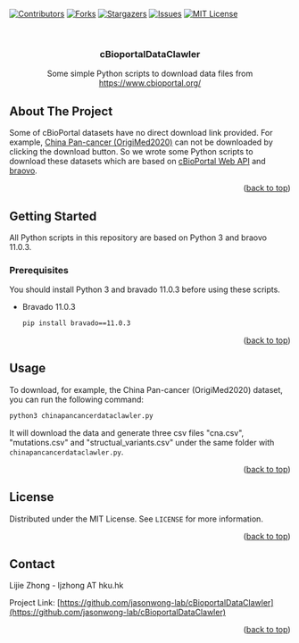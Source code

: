 <div id="top"></div>



[![Contributors][contributors-shield]][contributors-url]
[![Forks][forks-shield]][forks-url]
[![Stargazers][stars-shield]][stars-url]
[![Issues][issues-shield]][issues-url]
[![MIT License][license-shield]][license-url]





<!-- PROJECT LOGO -->
<br />



  <h3 align="center">cBioportalDataClawler</h3>

  <p align="center">
    Some simple Python scripts to download data files from 
    <a href="https://github.com/othneildrew/Best-README-Template">https://www.cbioportal.org/</a> 
  </p>


</div>



<!-- ABOUT THE PROJECT -->

## About The Project

Some of cBioPortal datasets have no direct download link provided. For example, [China Pan-cancer (OrigiMed2020)](https://www.cbioportal.org/study?id=pan_origimed_2020) can not be downloaded by clicking the download button. So we wrote some Python scripts to download these datasets which are based on [cBioPortal Web API](https://www.cbioportal.org/webAPI) and [braovo](https://github.com/Yelp/bravado). 

<p align="right">(<a href="#top">back to top</a>)</p>



<!-- GETTING STARTED -->

## Getting Started

All Python scripts in this repository are based on Python 3 and braovo 11.0.3.

### Prerequisites

You should install Python 3 and bravado 11.0.3 before using these scripts.

* Bravado 11.0.3

  ```sh
  pip install bravado==11.0.3
  ```

<p align="right">(<a href="#top">back to top</a>)</p>



<!-- USAGE -->

## Usage

To download, for example, the China Pan-cancer (OrigiMed2020) dataset, you can run the following command:

```sh
python3 chinapancancerdataclawler.py
```

It will download the data and generate three csv files "cna.csv", "mutations.csv" and "structual_variants.csv" under the same folder with ``` chinapancancerdataclawler.py ```.

<p align="right">(<a href="#top">back to top</a>)</p>



<!-- LICENSE -->

## License

Distributed under the MIT License. See `LICENSE` for more information.

<p align="right">(<a href="#top">back to top</a>)</p>



<!-- CONTACT -->

## Contact

Lijie Zhong -  ljzhong AT hku.hk

Project Link: [https://github.com/jasonwong-lab/cBioportalDataClawler](https://github.com/jasonwong-lab/cBioportalDataClawler)

<p align="right">(<a href="#top">back to top</a>)</p>



<!-- MARKDOWN LINKS & IMAGES -->
<!-- https://www.markdownguide.org/basic-syntax/#reference-style-links -->

[contributors-shield]: https://img.shields.io/github/contributors/jasonwong-lab/cBioportalDataClawler.svg?style=for-the-badge
[contributors-url]: https://github.com/jasonwong-lab/cBioportalDataClawler/graphs/contributors
[forks-shield]: https://img.shields.io/github/forks/jasonwong-lab/cBioportalDataClawler.svg?style=for-the-badge
[forks-url]: https://github.com/jasonwong-lab/cBioportalDataClawler/network/members
[stars-shield]: https://img.shields.io/github/stars/jasonwong-lab/cBioportalDataClawler.svg?style=for-the-badge
[stars-url]: https://github.com/jasonwong-lab/cBioportalDataClawler/stargazers
[issues-shield]: https://img.shields.io/github/issues/jasonwong-lab/cBioportalDataClawler.svg?style=for-the-badge
[issues-url]: https://github.com/jasonwong-lab/cBioportalDataClawler/issues
[license-shield]: https://img.shields.io/github/license/jasonwong-lab/cBioportalDataClawler.svg?style=for-the-badge
[license-url]: https://github.com/jasonwong-lab/cBioportalDataClawler/blob/main/LICENSE

